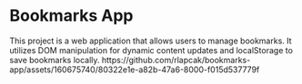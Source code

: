 <h1>Bookmarks App</h1>
This project is a web application that allows users to manage bookmarks. It utilizes DOM manipulation for dynamic content updates and localStorage to save bookmarks locally.
https://github.com/rlapcak/bookmarks-app/assets/160675740/80322e1e-a82b-47a6-8000-f015d537779f
